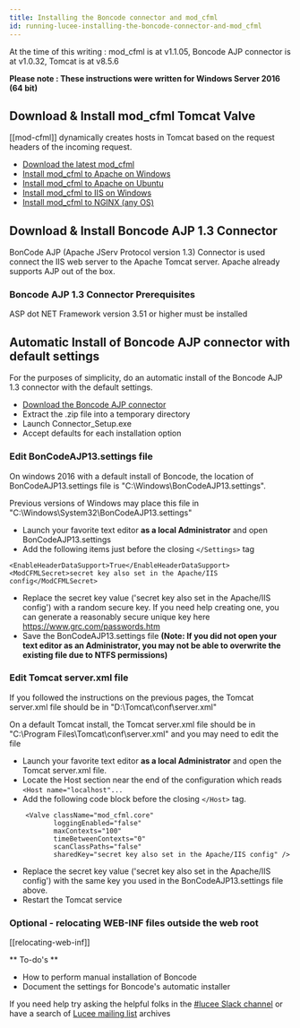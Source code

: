 ```yaml
---
title: Installing the Boncode connector and mod_cfml
id: running-lucee-installing-the-boncode-connector-and-mod_cfml
---
```


At the time of this writing : mod_cfml is at v1.1.05, Boncode AJP connector is at v1.0.32, Tomcat is at v8.5.6

**Please note : These instructions were written for Windows Server 2016 (64 bit)**

## Download & Install mod_cfml Tomcat Valve

[[mod-cfml]] dynamically creates hosts in Tomcat based on the request headers of the incoming request.

* [Download the latest mod_cfml](https://viviotech.github.io/mod_cfml/download.html)
* [Install mod_cfml to Apache on Windows](https://viviotech.github.io/mod_cfml/install-win-apache.html)
* [Install mod_cfml to Apache on Ubuntu](https://viviotech.github.io/mod_cfml/install-lin-ubuntu.html)
* [Install mod_cfml to IIS on Windows](https://viviotech.github.io/mod_cfml/install-win-iis.html)
* [Install mod_cfml to NGINX (any OS)](https://viviotech.github.io/mod_cfml/install-nginx.html)

## Download & Install Boncode AJP 1.3 Connector

BonCode AJP (Apache JServ Protocol version 1.3) Connector is used connect the IIS web server to the Apache Tomcat server.  Apache already supports AJP out of the box.

### Boncode AJP 1.3 Connector Prerequisites ###

ASP dot NET Framework version 3.51 or higher must be installed

## Automatic Install of Boncode AJP connector with default settings ##

For the purposes of simplicity, do an automatic install of the Boncode AJP 1.3 connector with the default settings.

* [Download the Boncode AJP connector](http://www.boncode.net/boncode-connector)
* Extract the .zip file into a temporary directory
* Launch Connector_Setup.exe
* Accept defaults for each installation option

### Edit BonCodeAJP13.settings file ###

On windows 2016 with a default install of Boncode, the location of BonCodeAJP13.settings file is "C:\Windows\BonCodeAJP13.settings".

Previous versions of Windows may place this file in "C:\Windows\System32\BonCodeAJP13.settings"

* Launch your favorite text editor **as a local Administrator** and open BonCodeAJP13.settings
* Add the following items just before the closing `</Settings>` tag

```
<EnableHeaderDataSupport>True</EnableHeaderDataSupport>
<ModCFMLSecret>secret key also set in the Apache/IIS config</ModCFMLSecret>
```

* Replace the secret key value ('secret key also set in the Apache/IIS config') with a random secure key.  If you need help creating one, you can generate a reasonably secure unique key here <https://www.grc.com/passwords.htm>
* Save the BonCodeAJP13.settings file **(Note: If you did not open your text editor as an Administrator, you may not be able to overwrite the existing file due to NTFS permissions)**

### Edit Tomcat server.xml file ###

If you followed the instructions on the previous pages, the Tomcat server.xml file should be in "D:\Tomcat\conf\server.xml"

On a default Tomcat install, the Tomcat server.xml file should be in "C:\Program Files\Tomcat\conf\server.xml" and you may need to edit the file

* Launch your favorite text editor **as a local Administrator** and open the Tomcat server.xml file.
* Locate the Host section near the end of the configuration which reads `<Host name="localhost"...`
* Add the following code block before the closing `</Host>` tag.

```
    <Valve className="mod_cfml.core"
		   loggingEnabled="false"
		   maxContexts="100"
		   timeBetweenContexts="0"
		   scanClassPaths="false"
		   sharedKey="secret key also set in the Apache/IIS config" />
```

* Replace the secret key value ('secret key also set in the Apache/IIS config') with the same key you used in the BonCodeAJP13.settings file above.
* Restart the Tomcat service

### Optional - relocating WEB-INF files outside the web root ###

[[relocating-web-inf]]

** To-do's **

* How to perform manual installation of Boncode
* Document the settings for Boncode's automatic installer

If you need help try asking the helpful folks in the [#lucee Slack channel](http://cfml-slack.herokuapp.com) or have a search of [Lucee mailing list](https://dev.lucee.org) archives
